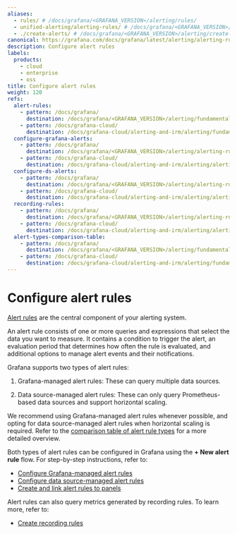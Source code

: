 ```yaml
---
aliases:
  - rules/ # /docs/grafana/<GRAFANA_VERSION>/alerting/rules/
  - unified-alerting/alerting-rules/ # /docs/grafana/<GRAFANA_VERSION>/alerting/unified-alerting/alerting-rules/
  - ./create-alerts/ # /docs/grafana/<GRAFANA_VERSION>/alerting/create-alerts/
canonical: https://grafana.com/docs/grafana/latest/alerting/alerting-rules/
description: Configure alert rules
labels:
  products:
    - cloud
    - enterprise
    - oss
title: Configure alert rules
weight: 120
refs:
  alert-rules:
    - pattern: /docs/grafana/
      destination: /docs/grafana/<GRAFANA_VERSION>/alerting/fundamentals/alert-rules/
    - pattern: /docs/grafana-cloud/
      destination: /docs/grafana-cloud/alerting-and-irm/alerting/fundamentals/alert-rules/
  configure-grafana-alerts:
    - pattern: /docs/grafana/
      destination: /docs/grafana/<GRAFANA_VERSION>/alerting/alerting-rules/create-grafana-managed-rule/
    - pattern: /docs/grafana-cloud/
      destination: /docs/grafana-cloud/alerting-and-irm/alerting/alerting-rules/create-grafana-managed-rule/
  configure-ds-alerts:
    - pattern: /docs/grafana/
      destination: /docs/grafana/<GRAFANA_VERSION>/alerting/alerting-rules/create-data-source-managed-rule/
    - pattern: /docs/grafana-cloud/
      destination: /docs/grafana-cloud/alerting-and-irm/alerting/alerting-rules/create-data-source-managed-rule/
  recording-rules:
    - pattern: /docs/grafana/
      destination: /docs/grafana/<GRAFANA_VERSION>/alerting/alerting-rules/create-recording-rules/
    - pattern: /docs/grafana-cloud/
      destination: /docs/grafana-cloud/alerting-and-irm/alerting/alerting-rules/create-recording-rules/
  alert-types-comparison-table:
    - pattern: /docs/grafana/
      destination: /docs/grafana/<GRAFANA_VERSION>/alerting/fundamentals/alert-rules/#comparison-between-alert-rule-types
    - pattern: /docs/grafana-cloud/
      destination: /docs/grafana-cloud/alerting-and-irm/alerting/fundamentals/alert-rules/#comparison-between-alert-rule-types
---
```


# Configure alert rules

[Alert rules](ref:alert-rules) are the central component of your alerting system.

An alert rule consists of one or more queries and expressions that select the data you want to measure. It contains a condition to trigger the alert, an evaluation period that determines how often the rule is evaluated, and additional options to manage alert events and their notifications.

Grafana supports two types of alert rules:

1. Grafana-managed alert rules: These can query multiple data sources.

1. Data source-managed alert rules: These can only query Prometheus-based data sources and support horizontal scaling.

We recommend using Grafana-managed alert rules whenever possible, and opting for data source-managed alert rules when horizontal scaling is required. Refer to the [comparison table of alert rule types](ref:alert-types-comparison-table) for a more detailed overview.

Both types of alert rules can be configured in Grafana using the **+ New alert rule** flow. For step-by-step instructions, refer to:

- [Configure Grafana-managed alert rules](ref:configure-grafana-alerts)
- [Configure data source-managed alert rules](ref:configure-ds-alerts)
- [Create and link alert rules to panels](ref:templating-labels-annotations)

Alert rules can also query metrics generated by recording rules. To learn more, refer to:

- [Create recording rules](ref:recording-rules)
